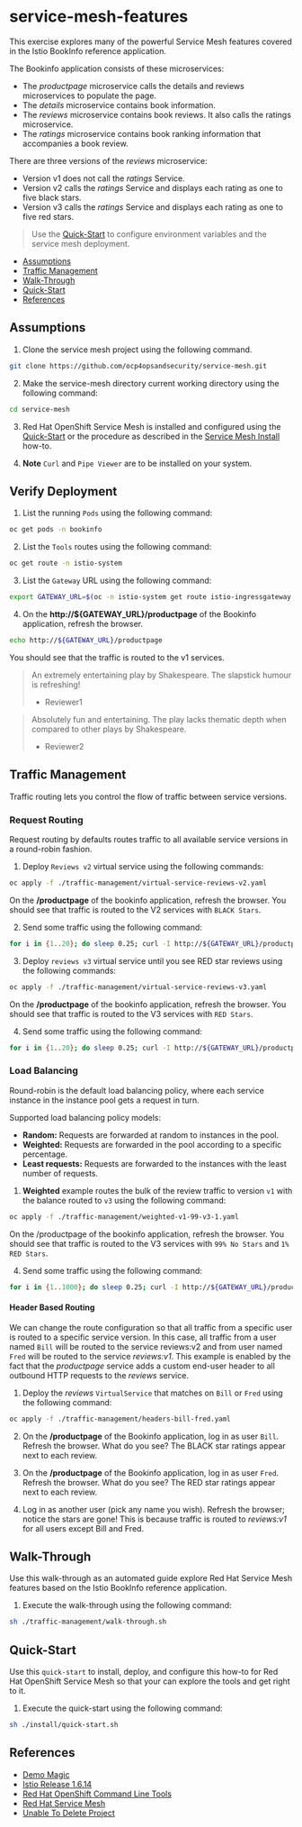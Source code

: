# service-mesh-features
This exercise explores many of the powerful Service Mesh features covered in the Istio BookInfo reference application.

The Bookinfo application consists of these microservices:

- The _productpage_ microservice calls the details and reviews microservices to populate the page.
- The _details_ microservice contains book information.
- The _reviews_ microservice contains book reviews. It also calls the ratings microservice.
- The _ratings_ microservice contains book ranking information that accompanies a book review.

There are three versions of the _reviews_ microservice:

- Version v1 does not call the _ratings_ Service.
- Version v2 calls the _ratings_ Service and displays each rating as one to five black stars.
- Version v3 calls the _ratings_ Service and displays each rating as one to five red stars.

> Use the [Quick-Start](#quick-start) to configure environment variables and the service mesh deployment.

- [Assumptions](#assumptions)
- [Traffic Management](#traffic-management)
- [Walk-Through](#walk-through)
- [Quick-Start](#quick-start)
- [References](#references)

## Assumptions
1. Clone the service mesh project using the following command.
```bash
git clone https://github.com/ocp4opsandsecurity/service-mesh.git
```

2. Make the service-mesh directory current working directory using the following command:
```bash
cd service-mesh
```  

3. Red Hat OpenShift Service Mesh is installed and configured using the [Quick-Start](#quick-start) or the procedure as 
described in the [Service Mesh Install](../install/how-to.md) how-to.
   
4. **Note** `Curl` and `Pipe Viewer` are to be installed on your system.

## Verify Deployment

1. List the running `Pods` using the following command:
```bash
oc get pods -n bookinfo
```

2. List the `Tools` routes using the following command:
```bash
oc get route -n istio-system
```   

3. List the `Gateway` URL using the following command:
```bash
export GATEWAY_URL=$(oc -n istio-system get route istio-ingressgateway -o jsonpath='{.spec.host}')
```

4. On the **http://${GATEWAY_URL}/productpage** of the Bookinfo application, refresh the browser.
```bash
echo http://${GATEWAY_URL}/productpage
```

You should see that the traffic is routed to the v1 services.

> An extremely entertaining play by Shakespeare. The slapstick humour is refreshing!
> - Reviewer1

> Absolutely fun and entertaining. The play lacks thematic depth when compared to other plays by Shakespeare.
> - Reviewer2

## Traffic Management
Traffic routing lets you control the flow of traffic between service versions.

### Request Routing
Request routing by defaults routes traffic to all available service versions in a round-robin fashion. 

1. Deploy `Reviews v2` virtual service using the following commands:
```bash
oc apply -f ./traffic-management/virtual-service-reviews-v2.yaml
```

On the **/productpage** of the bookinfo application, refresh the browser. You should see that traffic is routed to the V2
services with `BLACK Stars`.

2. Send some traffic using the following command:
```bash
for i in {1..20}; do sleep 0.25; curl -I http://${GATEWAY_URL}/productpage; done
```

3. Deploy `reviews v3` virtual service until you see RED star reviews using the following commands:
```bash
oc apply -f ./traffic-management/virtual-service-reviews-v3.yaml
```

On the **/productpage** of the bookinfo application, refresh the browser. You should see that traffic is routed to the V3 
services with `RED Stars`.

4. Send some traffic using the following command:
```bash
for i in {1..20}; do sleep 0.25; curl -I http://${GATEWAY_URL}/productpage; done
```

### Load Balancing
Round-robin is the default load balancing policy, where each service instance in the instance pool gets a request in turn.

Supported load balancing policy models:
- **Random:** Requests are forwarded at random to instances in the pool.
- **Weighted:** Requests are forwarded in the pool according to a specific percentage.
- **Least requests:** Requests are forwarded to the instances with the least number of requests.

1. **Weighted** example routes the bulk of the review traffic to version `v1` with the balance routed to `v3` using the following command:
```bash
oc apply -f ./traffic-management/weighted-v1-99-v3-1.yaml
```

On the /productpage of the bookinfo application, refresh the browser. You should see that traffic is routed to the V3
services with `99% No Stars` and `1% RED Stars`.

4. Send some traffic using the following command:
```bash
for i in {1..1000}; do sleep 0.25; curl -I http://${GATEWAY_URL}/productpage; done
```

#### Header Based Routing
We can change the route configuration so that all traffic from a specific user is routed to a specific service 
version. In this case, all traffic from a user named `Bill` will be routed to the service reviews:v2 and from user named
`Fred` will be routed to the service _reviews:v1_. This example is enabled by the fact that the _productpage_ service adds 
a custom end-user header to all outbound HTTP requests to the _reviews_ service.

1. Deploy the _reviews_ `VirtualService` that matches on `Bill` or `Fred` using the following command:
```bash
oc apply -f ./traffic-management/headers-bill-fred.yaml
```

2. On the **/productpage** of the Bookinfo application, log in as user `Bill`. Refresh the browser. What do you see? 
The BLACK star ratings appear next to each review.

3. On the **/productpage** of the Bookinfo application, log in as user `Fred`. Refresh the browser. What do you see?
The RED star ratings appear next to each review.

4. Log in as another user (pick any name you wish). Refresh the browser; notice the stars are gone! This is because 
traffic is routed to _reviews:v1_ for all users except Bill and Fred.
   
## Walk-Through
Use this walk-through as an automated guide explore Red Hat Service Mesh features based on the Istio BookInfo reference 
application. 

1. Execute the walk-through using the following command:
```bash
sh ./traffic-management/walk-through.sh
```

## Quick-Start
Use this `quick-start` to install, deploy, and configure this how-to for Red Hat OpenShift Service Mesh so that your can
explore the tools and get right to it.

1. Execute the quick-start using the following command:
```bash
sh ./install/quick-start.sh
```

## References
- [Demo Magic](https://github.com/paxtonhare/demo-magic)
- [Istio Release 1.6.14](https://istio.io/latest/news/releases/1.6.x/announcing-1.6.14/)
- [Red Hat OpenShift Command Line Tools](https://docs.openshift.com/container-platform/4.6/cli_reference/openshift_cli/getting-started-cli.html#cli-about-cli_cli-developer-commands)
- [Red Hat Service Mesh](https://access.redhat.com/documentation/en-us/openshift_container_platform/4.6/html-single/service_mesh/index)
- [Unable To Delete Project](https://access.redhat.com/solutions/4165791)
